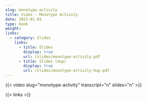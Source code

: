 ```yaml
---
slug: monotype-activity
title: Video — Monotype Activity
date: 2021-01-01
type: book
weight:
links:
  - category: Slides
    links:
      - title: Slides
        display: true
        url: /slides/monotype-activity.pdf
      - title: Slides (4up)
        display: true
        url: /slides/monotype-activity-4up.pdf
---
```

{{< video slug="monotype-activity" transcript="n" slides="n" >}}

{{< links >}}

